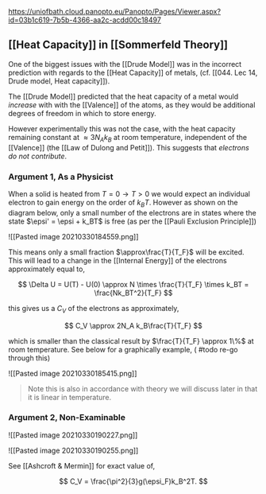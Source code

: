 https://uniofbath.cloud.panopto.eu/Panopto/Pages/Viewer.aspx?id=03b1c619-7b5b-4366-aa2c-acdd00c18497

## [[Heat Capacity]] in [[Sommerfeld Theory]]

One of the biggest issues with the [[Drude Model]] was in the incorrect prediction with regards to the [[Heat Capacity]] of metals, (cf. [[044. Lec 14, Drude model, Heat capacity]]).

The [[Drude Model]] predicted that the heat capacity of a metal would *increase* with with the [[Valence]] of the atoms, as they would be additional degrees of freedom in which to store energy.

However experimentally this was not the case, with the heat capacity remaining constant at $\approx 3N_Ak_B$ at room temperature, independent of the [[Valence]] (the [[Law of Dulong and Petit]]). This suggests that *electrons do not contribute*.

### Argument 1, As a Physicist

When a solid is heated from $T = 0 \to T > 0$ we would expect an individual electron to gain energy on the order of $k_BT$. However as shown on the diagram below, only a small number of the electrons are in states where the state $\epsi' = \epsi + k_BT$ is free (as per the [[Pauli Exclusion Principle]])

![[Pasted image 20210330184559.png]]

This means only a small fraction $\approx\frac{T}{T_F}$ will be excited. This will lead to a change in the [[Internal Energy]] of the electrons approximately equal to,

$$
\Delta U = U(T) - U(0) \approx N \times \frac{T}{T_F} \times k_BT = \frac{Nk_BT^2}{T_F}
$$

this gives us a $C_V$ of the electrons as approximately,

$$
C_V \approx 2N_A k_B\frac{T}{T_F}
$$

which is smaller than the classical result by $\frac{T}{T_F} \approx 1\%$ at room temperature. See below for a graphically example, ( #todo re-go through this)

![[Pasted image 20210330185415.png]]

> Note this is also in accordance with theory we will discuss later in that it is linear in temperature.

### Argument 2, Non-Examinable

![[Pasted image 20210330190227.png]]

![[Pasted image 20210330190255.png]]

See [[Ashcroft & Mermin]] for exact value of,

$$
C_V = \frac{\pi^2}{3}g(\epsi_F)k_B^2T.
$$
